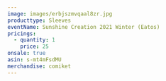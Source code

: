 ```yaml
---
image: images/erbjszmvqaal8zr.jpg
producttype: Sleeves
eventName: Sunshine Creation 2021 Winter (Eatos)
pricings:
  - quantity: 1
    price: 25
onsale: true
asin: s-mt4mFsdMU
merchandise: comiket
---
```

